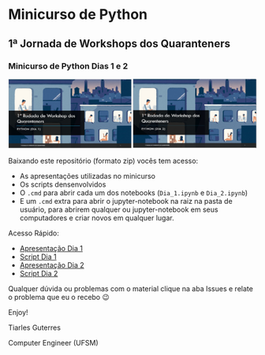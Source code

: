 # Minicurso de Python
## 1ª Jornada de Workshops dos Quaranteners
### Minicurso de Python Dias 1 e 2

![tmp](.images/Dias.png)

Baixando este repositório (formato zip) vocês tem acesso:
* As apresentações utilizadas no minicurso
* Os scripts densenvolvidos
* O ``.cmd`` para abrir cada um dos notebooks (``Dia_1.ipynb`` e ``Dia_2.ipynb``) 
* E um ``.cmd`` extra para abrir o jupyter-notebook na raiz na pasta de usuário, para abrirem qualquer ou jupyter-notebook em seus computadores e criar novos em qualquer lugar.

Acesso Rápido:
* [Apresentação Dia 1](https://github.com/Tiarles/quarenteners_python_2020/blob/master/Dia_1/Dia_1.pdf)
* [Script Dia 1](https://github.com/Tiarles/quarenteners_python_2020/blob/master/Dia_1/Dia_1.ipynb)
* [Apresentação Dia 2](https://github.com/Tiarles/quarenteners_python_2020/blob/master/Dia_2/Dia_2.pdf)
* [Script Dia 2](https://github.com/Tiarles/quarenteners_python_2020/blob/master/Dia_2/Dia_2.ipynb)

Qualquer dúvida ou problemas com o material clique na aba Issues e relate o problema que eu o recebo 😉

Enjoy!

Tiarles Guterres

Computer Engineer (UFSM)
